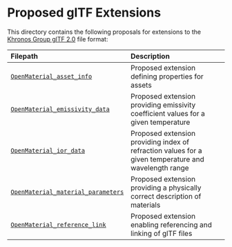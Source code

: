 Proposed glTF Extensions
========================

This directory contains the following proposals for extensions to the [Khronos Group glTF 2.0](https://github.com/KhronosGroup/glTF) file format:

| Filepath                                                                | Description
|:------------------------------------------------------------------------|:-----------------------------------------------------------------------------------------------------|
| [`OpenMaterial_asset_info`](OpenMaterial_asset_info/)                   | Proposed extension defining properties for assets                                                    |
| [`OpenMaterial_emissivity_data`](OpenMaterial_emissivity_data/)         | Proposed extension providing emissivity coefficient values for a given temperature                   |
| [`OpenMaterial_ior_data`](OpenMaterial_ior_data/)                       | Proposed extension providing index of refraction values for a given temperature and wavelength range |
| [`OpenMaterial_material_parameters`](OpenMaterial_material_parameters/) | Proposed extension providing a physically correct description of materials                           |
| [`OpenMaterial_reference_link`](OpenMaterial_reference_link/)           | Proposed extension enabling referencing and linking of glTF files                                    |
